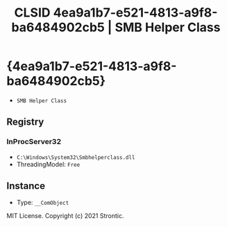 ﻿---
title: "CLSID 4ea9a1b7-e521-4813-a9f8-ba6484902cb5 | SMB Helper Class"
excerpt: What is COM-Object CLSID 4ea9a1b7-e521-4813-a9f8-ba6484902cb5?
---

# {4ea9a1b7-e521-4813-a9f8-ba6484902cb5}

* `SMB Helper Class`

## Registry


### InProcServer32

* `C:\Windows\System32\Smbhelperclass.dll`
* ThreadingModel: `Free`

## Instance

* Type: `__ComObject`

MIT License. Copyright (c) 2021 Strontic.


